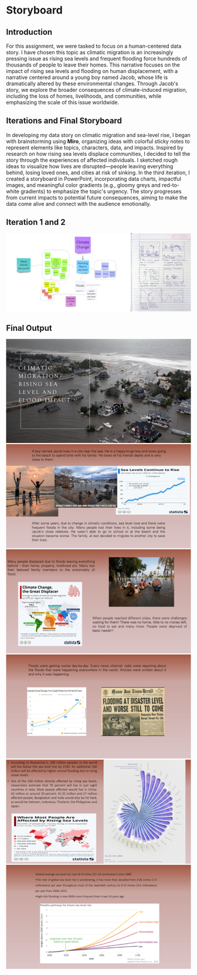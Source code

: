# Storyboard

## Introduction
For this assignment, we were tasked to focus on a human-centered data story. I have chosen this topic as climatic migration is an increasingly pressing issue as 
rising sea levels and frequent flooding force hundreds of thousands of people to leave their homes. This narrative focuses on the impact of rising sea levels and 
flooding on human displacement, with a narrative centered around a young boy named Jacob, whose life is dramatically altered by these environmental changes. Through 
Jacob's story, we explore the broader consequences of climate-induced migration, including the loss of homes, livelihoods, and communities, while emphasizing the 
scale of this issue worldwide.

## Iterations and Final Storyboard
In developing my data story on climatic migration and sea-level rise, I began with brainstorming using **Miro**, organizing ideas with colorful sticky notes to represent elements like topics, characters, data, and impacts. Inspired by research on how rising sea levels displace communities, I decided to tell the story through the experiences of affected individuals. I sketched rough ideas to visualize how lives are disrupted—people leaving everything behind, losing loved ones, and cities at risk of sinking. In the third iteration, I created a storyboard in PowerPoint, incorporating data charts, impactful images, and meaningful color gradients (e.g., gloomy greys and red-to-white gradients) to emphasize the topic's urgency. The story progresses from current impacts to potential future consequences, aiming to make the data come alive and connect with the audience emotionally.

## Iteration 1 and 2
![Iteration 1](assests/img/Storyboard_it_1&2.png)

## Final Output
![Image1](/assests/img/Climatic%20Migration/Climatic%20Migration-1.png)
![Image2](/assests/img/Climatic%20Migration/Climatic%20Migration-2.png)
![Image3](/assests/img/Climatic%20Migration/Climatic%20Migration-3.png)
![Image4](/assests/img/Climatic%20Migration/Climatic%20Migration-4.png)
![Image5](/assests/img/Climatic%20Migration/Climatic%20Migration-5.png)
![Image6](/assests/img/Climatic%20Migration/Climatic%20Migration-6.png)
